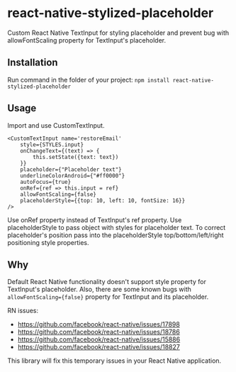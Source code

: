 # react-native-stylized-placeholder
Custom React Native TextInput for styling placeholder and prevent bug with allowFontScaling property for TextInput's placeholder.

## Installation
Run command in the folder of your project: `npm install react-native-stylized-placeholder`

## Usage
Import and use CustomTextInput.

    <CustomTextInput name='restoreEmail'
	    style={STYLES.input}
	    onChangeText={(text) => {
		    this.setState({text: text})
	    }}
	    placeholder={"Placeholder text"}
	    underlineColorAndroid={"#ff0000"}
	    autoFocus={true}
	    onRef={ref => this.input = ref}
	    allowFontScaling={false}
	    placeholderStyle={{top: 10, left: 10, fontSize: 16}}
    />

Use onRef property instead of TextInput's ref property.
Use placeholderStyle to pass object with styles for placeholder text. To correct placeholder's position pass into the placeholderStyle top/bottom/left/right positioning style properties.
    

## Why
Default React Native functionality doesn't support style property for TextInput's placeholder. Also, there are some known bugs with `allowFontScaling={false}` property for TextInput and its placeholder.

RN issues:
* https://github.com/facebook/react-native/issues/17898
* https://github.com/facebook/react-native/issues/18786
* https://github.com/facebook/react-native/issues/15886
* https://github.com/facebook/react-native/issues/18827

This library will fix this temporary issues in your React Native application.
